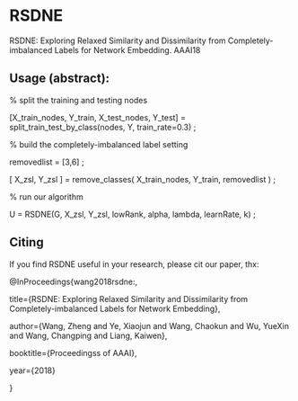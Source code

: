 # RSDNE
RSDNE: Exploring Relaxed Similarity and Dissimilarity from Completely-imbalanced Labels for Network Embedding. AAAI18

Usage (abstract):
---

% split the training and testing nodes

[X_train_nodes, Y_train, X_test_nodes, Y_test] = split_train_test_by_class(nodes, Y, train_rate=0.3) ;

% build the completely-imbalanced label setting

removedlist = [3,6] ;

[ X_zsl, Y_zsl ] = remove_classes( X_train_nodes, Y_train, removedlist ) ;

% run our algorithm

U = RSDNE(G, X_zsl, Y_zsl, lowRank, alpha, lambda, learnRate, k) ;


Citing
---
If you find RSDNE useful in your research, please cit our paper, thx:

@InProceedings{wang2018rsdne:,

  title={RSDNE: Exploring Relaxed Similarity and Dissimilarity from Completely-imbalanced Labels for Network Embedding},
  
  author={Wang, Zheng and Ye, Xiaojun and Wang, Chaokun and Wu, YueXin and Wang, Changping and Liang, Kaiwen},
  
  booktitle={Proceedingss of AAAI},
  
  year={2018}
  
}
